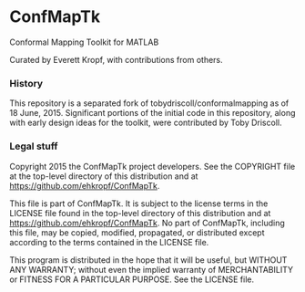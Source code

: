 ConfMapTk
=========

Conformal Mapping Toolkit for MATLAB

Curated by Everett Kropf, with contributions from others.

### History
This repository is a separated fork of tobydriscoll/conformalmapping as 
of 18 June, 2015. Significant portions of the initial code in this
repository, along with early design ideas for the toolkit, were
contributed by Toby Driscoll.

### Legal stuff
Copyright 2015 the ConfMapTk project developers. See the COPYRIGHT
file at the top-level directory of this distribution and at
https://github.com/ehkropf/ConfMapTk.

This file is part of ConfMapTk. It is subject to the license terms in
the LICENSE file found in the top-level directory of this distribution
and at https://github.com/ehkropf/ConfMapTk.  No part of ConfMapTk,
including this file, may be copied, modified, propagated, or distributed
except according to the terms contained in the LICENSE file.

This program is distributed in the hope that it will be useful,
but WITHOUT ANY WARRANTY; without even the implied warranty of
MERCHANTABILITY or FITNESS FOR A PARTICULAR PURPOSE. See the LICENSE
file.
